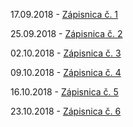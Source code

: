 17.09.2018 - [Zápisnica č. 1](https://xstrbal.github.io/TP/zapisnice/zapisnica1.pdf)

25.09.2018 - [Zápisnica č. 2](https://xstrbal.github.io/TP/zapisnice/zapisnica2.pdf)

02.10.2018 - [Zápisnica č. 3](https://xstrbal.github.io/TP/zapisnice/zapisnica3.pdf)

09.10.2018 - [Zápisnica č. 4](https://xstrbal.github.io/TP/zapisnice/zapisnica4.pdf)

16.10.2018 - [Zápisnica č. 5](https://xstrbal.github.io/TP/zapisnice/zapisnica5.pdf)

23.10.2018 - [Zápisnica č. 6](https://xstrbal.github.io/TP/zapisnice/zapisnica6.pdf)
